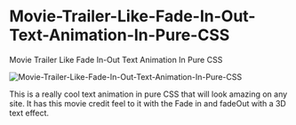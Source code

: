 # Movie-Trailer-Like-Fade-In-Out-Text-Animation-In-Pure-CSS
Movie Trailer Like Fade In-Out Text Animation In Pure CSS

![Movie-Trailer-Like-Fade-In-Out-Text-Animation-In-Pure-CSS](https://user-images.githubusercontent.com/82109268/129259472-bf248db6-95d3-48aa-a469-54e75b45cebe.jpg)


This is a really cool text animation in pure CSS that will look amazing on any site. It has this movie credit feel to it with the Fade in and fadeOut with a 3D text effect.
